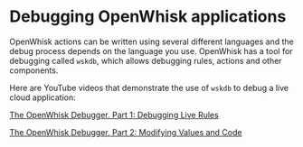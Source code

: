 # Debugging OpenWhisk applications

OpenWhisk actions can be written using several different languages and the debug process depends on the language you use. OpenWhisk has a tool for debugging called ```wskdb```, which allows debugging rules, actions and other components.

Here are YouTube videos that demonstrate the use of ```wskdb``` to debug a live cloud application:

[The OpenWhisk Debugger. Part 1: Debugging Live Rules](https://www.youtube.com/watch?v=ardDxkwjeuA)

[The OpenWhisk Debugger. Part 2: Modifying Values and Code](https://www.youtube.com/watch?v=_ZYXr5cUGbs)

